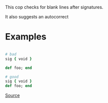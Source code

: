 
This cop checks for blank lines after signatures.

It also suggests an autocorrect

# Examples

```ruby

# bad
sig { void }

def foo; end

# good
sig { void }
def foo; end
```

[Source](http://www.rubydoc.info/gems/rubocop/RuboCop/Cop/Sorbet/EmptyLineAfterSig)